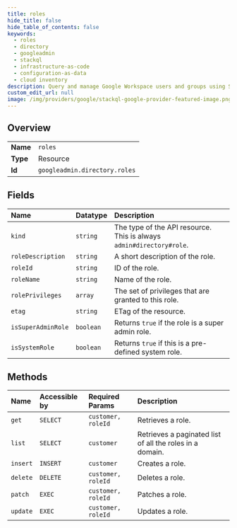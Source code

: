 ```yaml
---
title: roles
hide_title: false
hide_table_of_contents: false
keywords:
  - roles
  - directory
  - googleadmin    
  - stackql
  - infrastructure-as-code
  - configuration-as-data
  - cloud inventory
description: Query and manage Google Workspace users and groups using SQL.
custom_edit_url: null
image: /img/providers/google/stackql-google-provider-featured-image.png
---
```

  
    

## Overview
<table><tbody>
<tr><td><b>Name</b></td><td><code>roles</code></td></tr>
<tr><td><b>Type</b></td><td>Resource</td></tr>
<tr><td><b>Id</b></td><td><code>googleadmin.directory.roles</code></td></tr>
</tbody></table>

## Fields
| Name | Datatype | Description |
|:-----|:---------|:------------|
| `kind` | `string` | The type of the API resource. This is always `admin#directory#role`. |
| `roleDescription` | `string` | A short description of the role. |
| `roleId` | `string` | ID of the role. |
| `roleName` | `string` | Name of the role. |
| `rolePrivileges` | `array` | The set of privileges that are granted to this role. |
| `etag` | `string` | ETag of the resource. |
| `isSuperAdminRole` | `boolean` | Returns `true` if the role is a super admin role. |
| `isSystemRole` | `boolean` | Returns `true` if this is a pre-defined system role. |
## Methods
| Name | Accessible by | Required Params | Description |
|:-----|:--------------|:----------------|:------------|
| `get` | `SELECT` | `customer, roleId` | Retrieves a role. |
| `list` | `SELECT` | `customer` | Retrieves a paginated list of all the roles in a domain. |
| `insert` | `INSERT` | `customer` | Creates a role. |
| `delete` | `DELETE` | `customer, roleId` | Deletes a role. |
| `patch` | `EXEC` | `customer, roleId` | Patches a role. |
| `update` | `EXEC` | `customer, roleId` | Updates a role. |
